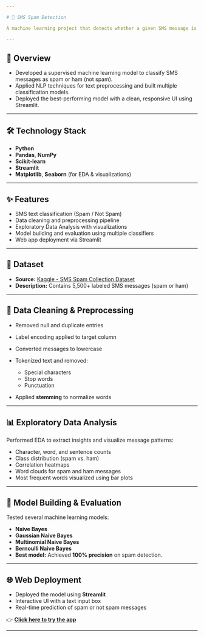 ```yaml
---

# 📩 SMS Spam Detection

A machine learning project that detects whether a given SMS message is **spam or not spam**. The model is built using **Python** and deployed using **Streamlit** for an interactive web interface.

---
```


## 🧠 Overview

* Developed a supervised machine learning model to classify SMS messages as spam or ham (not spam).
* Applied NLP techniques for text preprocessing and built multiple classification models.
* Deployed the best-performing model with a clean, responsive UI using Streamlit.

---

## 🛠️ Technology Stack

* **Python**
* **Pandas**, **NumPy**
* **Scikit-learn**
* **Streamlit**
* **Matplotlib**, **Seaborn** (for EDA & visualizations)

---

## ✨ Features

* SMS text classification (Spam / Not Spam)
* Data cleaning and preprocessing pipeline
* Exploratory Data Analysis with visualizations
* Model building and evaluation using multiple classifiers
* Web app deployment via Streamlit

---

## 📂 Dataset

* **Source:** [Kaggle - SMS Spam Collection Dataset](https://www.kaggle.com/datasets/uciml/sms-spam-collection-dataset)
* **Description:** Contains 5,500+ labeled SMS messages (spam or ham)

---

## 🧹 Data Cleaning & Preprocessing

* Removed null and duplicate entries
* Label encoding applied to target column
* Converted messages to lowercase
* Tokenized text and removed:

  * Special characters
  * Stop words
  * Punctuation
* Applied **stemming** to normalize words

---

## 📊 Exploratory Data Analysis

Performed EDA to extract insights and visualize message patterns:

* Character, word, and sentence counts
* Class distribution (spam vs. ham)
* Correlation heatmaps
* Word clouds for spam and ham messages
* Most frequent words visualized using bar plots

---

## 🤖 Model Building & Evaluation

Tested several machine learning models:

* **Naive Bayes**
 * **Gaussian Naive Bayes**
 * **Multinomial Naive Bayes**
 * **Bernoulli Naive Bayes**
* **Best model:** Achieved **100% precision** on spam detection.

---

## 🌐 Web Deployment

* Deployed the model using **Streamlit**
* Interactive UI with a text input box
* Real-time prediction of spam or not spam messages

👉 [**Click here to try the app**](https://sms-spam-app.streamlit.app/)

---


